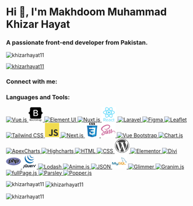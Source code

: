 <h1 align="left">Hi 👋, I'm Makhdoom Muhammad Khizar Hayat</h1>
<h3 align="left">A passionate front-end developer from Pakistan.</h3>

<p align="left"> <img src="https://komarev.com/ghpvc/?username=khizarhayat11&label=Profile%20views&color=0e75b6&style=flat" alt="khizarhayat11" /> </p>

<p align="left"> <a href="https://github.com/ryo-ma/github-profile-trophy"><img src="https://github-profile-trophy.vercel.app/?username=khizarhayat11" alt="khizarhayat11" /></a> </p>

<h3 align="left">Connect with me:</h3>
<p align="left">
</p>

<h3 align="left">Languages and Tools:</h3>
<p align="left">
    <a href="https://vuejs.org" target="_blank" rel="noreferrer">
        <img src="https://vuejs.org/images/logo.png" alt="Vue.js" width="40" height="40"/>
    </a>
    <a href="https://getbootstrap.com" target="_blank" rel="noreferrer">
        <img src="https://raw.githubusercontent.com/devicons/devicon/master/icons/bootstrap/bootstrap-plain-wordmark.svg" alt="Bootstrap" width="40" height="40"/>
    </a>
    <a href="https://element.eleme.io" target="_blank" rel="noreferrer">
        <img src="https://seeklogo.com/images/E/element-ui-logo-A640D7E503-seeklogo.com.png" alt="Element UI" width="40" height="40"/>
    </a>
    <a href="https://nuxtjs.org" target="_blank" rel="noreferrer">
        <img src="https://s3-alpha.figma.com/profile/bbc5586a-c675-4ff4-90d0-d56b4d075671" alt="Nuxt.js" width="40" height="40"/>
    </a>
    <a href="https://reactjs.org/" target="_blank" rel="noreferrer">
        <img src="https://raw.githubusercontent.com/devicons/devicon/master/icons/react/react-original-wordmark.svg" alt="React" width="40" height="40"/>
    </a>
    <a href="https://laravel.com/" target="_blank" rel="noreferrer">
        <img src="https://laravel.com/img/logotype.min.svg" alt="Laravel" width="40" height="40"/>
    </a>
    <a href="https://www.figma.com" target="_blank" rel="noreferrer">
        <img src="https://cdn.iconscout.com/icon/free/png-512/free-figma-3521426-2944870.png?f=webp&w=256" alt="Figma" width="40" height="40"/>
    </a>
    <a href="https://leafletjs.com" target="_blank" rel="noreferrer">
        <img src="https://leafletjs.com/docs/images/logo.png" alt="Leaflet" width="40" height="40"/>
    </a>
    <a href="https://tailwindcss.com" target="_blank" rel="noreferrer">
        <img src="https://cdn.iconscout.com/icon/free/png-512/free-tailwind-css-5285308-4406745.png?f=webp&w=256" alt="Tailwind CSS" width="40" height="40"/>
    </a>
    <a href="https://developer.mozilla.org/en-US/docs/Web/JavaScript" target="_blank" rel="noreferrer">
        <img src="https://raw.githubusercontent.com/devicons/devicon/master/icons/javascript/javascript-original.svg" alt="JavaScript" width="40" height="40"/>
    </a>
    <a href="https://nextjs.org" target="_blank" rel="noreferrer">
        <img src="https://nextjs.org/static/favicon/favicon-32x32.png" alt="Next.js" width="40" height="40"/>
    </a>
    <a href="https://www.w3.org/Style/CSS/Overview.en.html" target="_blank" rel="noreferrer">
        <img src="https://raw.githubusercontent.com/devicons/devicon/master/icons/css3/css3-original-wordmark.svg" alt="CSS" width="40" height="40"/>
    </a>
    <a href="https://sass-lang.com" target="_blank" rel="noreferrer">
        <img src="https://raw.githubusercontent.com/devicons/devicon/master/icons/sass/sass-original.svg" alt="SCSS" width="40" height="40"/>
    </a>
    <a href="https://bootstrap-vue.org" target="_blank" rel="noreferrer">
        <img src="https://bootstrap-vue.org/_nuxt/icons/icon_512x512.67aef2.png" alt="Vue Bootstrap" width="40" height="40"/>
    </a>
    <a href="https://www.chartjs.org" target="_blank" rel="noreferrer">
        <img src="https://www.chartjs.org/img/chartjs-logo.svg" alt="Chart.js" width="40" height="40"/>
    </a>
    <a href="https://apexcharts.com" target="_blank" rel="noreferrer">
        <img src="https://apexcharts.com/wp-content/themes/apexcharts/img/apexcharts-logo-white-trimmed.svg" alt="ApexCharts" width="40" height="40"/>
    </a>
    <a href="https://www.highcharts.com" target="_blank" rel="noreferrer">
        <img src="https://static-00.iconduck.com/assets.00/highcharts-icon-1024x975-zhmlnjxt.png" alt="Highcharts" width="40" height="40"/>
    </a>
    <a href="https://www.w3schools.com/html/" target="_blank" rel="noreferrer">
        <img src="https://upload.wikimedia.org/wikipedia/commons/6/61/HTML5_logo_and_wordmark.svg" alt="HTML" width="40" height="40"/>
    </a>
    <a href="https://www.w3schools.com/css/" target="_blank" rel="noreferrer">
        <img src="https://upload.wikimedia.org/wikipedia/commons/d/d5/CSS3_logo_and_wordmark.svg" alt="CSS" width="40" height="40"/>
    </a>
    <a href="https://wordpress.org/" target="_blank" rel="noreferrer">
        <img src="https://raw.githubusercontent.com/devicons/devicon/master/icons/wordpress/wordpress-plain.svg" alt="WordPress" width="40" height="40"/>
    </a>
    <a href="https://elementor.com" target="_blank" rel="noreferrer">
        <img src="https://cdn4.iconfinder.com/data/icons/logos-and-brands/512/109_Elementor_logo_logos-512.png" alt="Elementor" width="40" height="40"/>
    </a>
    <a href="https://www.elegantthemes.com/" target="_blank" rel="noreferrer">
        <img src="https://www.elegantthemes.com/blog/wp-content/uploads/2019/04/divi-icon.png" alt="Divi" width="40" height="40"/>
    </a>
    <a href="https://www.php.net/" target="_blank" rel="noreferrer">
        <img src="https://raw.githubusercontent.com/devicons/devicon/master/icons/php/php-original.svg" alt="PHP" width="40" height="40"/>
    </a>
    <a href="https://jquery.com/" target="_blank" rel="noreferrer">
        <img src="https://raw.githubusercontent.com/devicons/devicon/master/icons/jquery/jquery-original-wordmark.svg" alt="jQuery" width="40" height="40"/>
    </a>
    <a href="https://lodash.com/" target="_blank" rel="noreferrer">
        <img src="https://lodash.com/assets/img/lodash.svg" alt="Lodash" width="40" height="40"/>
    </a>
    <a href="https://animejs.com/" target="_blank" rel="noreferrer">
        <img src="https://animejs.com/img/animejs.svg" alt="Anime.js" width="40" height="40"/>
    </a>
    <a href="https://www.json.org/" target="_blank" rel="noreferrer">
        <img src="https://www.json.org/json.svg" alt="JSON" width="40" height="40"/>
    </a>
    <a href="https://www.w3schools.com/sql/" target="_blank" rel="noreferrer">
        <img src="https://raw.githubusercontent.com/devicons/devicon/master/icons/mysql/mysql-original-wordmark.svg" alt="SQL" width="40" height="40"/>
    </a>
    <a href="https://glimmerjs.com/" target="_blank" rel="noreferrer">
        <img src="https://avatars.githubusercontent.com/u/12507140?s=280&v=4" alt="Glimmer" width="40" height="40"/>
    </a>
    <a href="https://sarcadass.github.io/granim.js/" target="_blank" rel="noreferrer">
        <img src="https://sarcadass.github.io/granim.js/images/granim-logo.svg" alt="Granim.js" width="40" height="40"/>
    </a>
    <a href="https://alvarotrigo.com/fullPage/" target="_blank" rel="noreferrer">
        <img src="https://alvarotrigo.com/fullPage/imgs/logo.png" alt="fullPage.js" width="40" height="40"/>
    </a>
    <a href="https://parsleyjs.org/" target="_blank" rel="noreferrer">
        <img src="https://parsleyjs.org/assets/images/logo.svg" alt="Parsley" width="40" height="40"/>
    </a>
    <a href="https://popper.js.org/" target="_blank" rel="noreferrer">
        <img src="https://popper.js.org/popover-icons/assets/img/pp-64-white.png" alt="Popper.js" width="40" height="40"/>
    </a>
</p>

<p><img align="left" src="https://github-readme-stats.vercel.app/api/top-langs?username=khizarhayat11&show_icons=true&locale=en&layout=compact" alt="khizarhayat11" /></p>

<p>&nbsp;<img align="center" src="https://github-readme-stats.vercel.app/api?username=khizarhayat11&show_icons=true&locale=en" alt="khizarhayat11" /> </p>

<p><img align="center" src="https://github-readme-streak-stats.herokuapp.com/?user=khizarhayat11&" alt="khizarhayat11" /></p>
